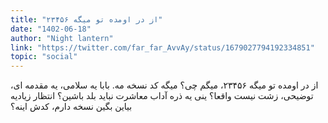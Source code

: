```yaml
---
title: "از در اومده تو میگه ۲۳۴۵۶"
date: "1402-06-18"
author: "Night lantern"
link: "https://twitter.com/far_far_AvvAy/status/1679027794192334851"
topic: "social"
---
```


از در اومده تو میگه ۲۳۴۵۶، میگم چی؟ میگه کد نسخه مه.
بابا یه سلامی، یه مقدمه ای، توضیحی، زشت نیست واقعا؟ ینی یه ذره آداب معاشرت نباید بلد باشین؟ انتظار زیادیه بیاین بگین نسخه دارم، کدش اینه؟
